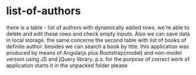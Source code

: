# list-of-authors
there is a table - list of authors with dynamically added rows. we're able to delete and edit these rows and check empty inputs. Also we can save data in local storage. the same concerns the second table with list of books of definite author. besides we can search a book by title.
this application was produced by means of Angularjs plus Bootstrap(model) and non-model version using JS and jQuery library.
p.s. for the purpose of correct work of application starts it in the unpacked folder please 
